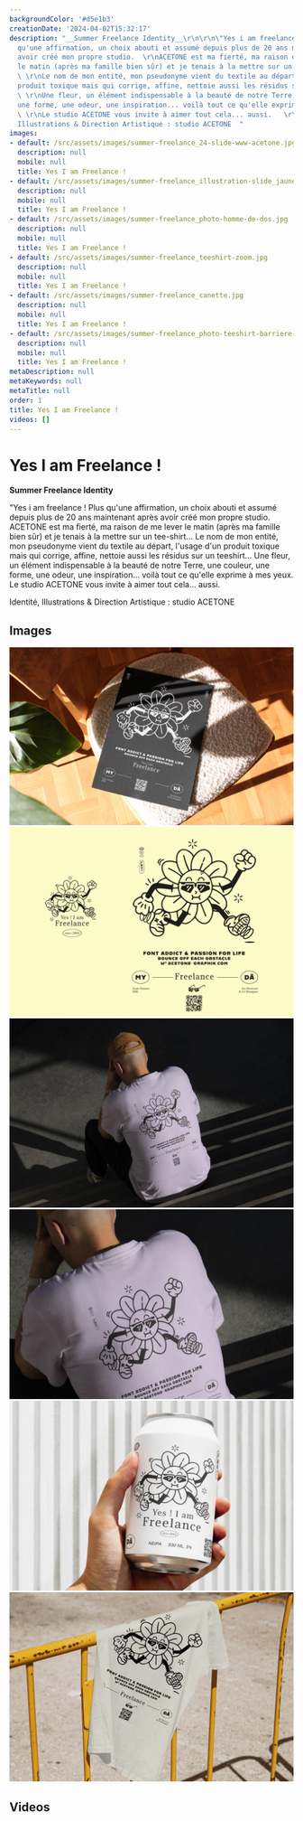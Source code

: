 ```yaml
---
backgroundColor: '#d5e1b3'
creationDate: '2024-04-02T15:32:17'
description: "__Summer Freelance Identity__\r\n\r\n\"Yes i am freelance !  \r\nPlus
  qu'une affirmation, un choix abouti et assumé depuis plus de 20 ans maintenant après
  avoir créé mon propre studio.  \r\nACETONE est ma fierté, ma raison de me lever
  le matin (après ma famille bien sûr) et je tenais à la mettre sur un tee-shirt...
  \ \r\nLe nom de mon entité, mon pseudonyme vient du textile au départ, l'usage d'un
  produit toxique mais qui corrige, affine, nettoie aussi les résidus sur un teeshirt...
  \ \r\nUne fleur, un élément indispensable à la beauté de notre Terre, une couleur,
  une forme, une odeur, une inspiration... voilà tout ce qu'elle exprime à mes yeux.
  \ \r\nLe studio ACETONE vous invite à aimer tout cela... aussi.   \r\n\r\nIdentité,
  Illustrations & Direction Artistique : studio ACETONE  "
images:
- default: /src/assets/images/summer-freelance_24-slide-www-acetone.jpg
  description: null
  mobile: null
  title: Yes I am Freelance !
- default: /src/assets/images/summer-freelance_illustration-slide_jaune.jpg
  description: null
  mobile: null
  title: Yes I am Freelance !
- default: /src/assets/images/summer-freelance_photo-homme-de-dos.jpg
  description: null
  mobile: null
  title: Yes I am Freelance !
- default: /src/assets/images/summer-freelance_teeshirt-zoom.jpg
  description: null
  mobile: null
  title: Yes I am Freelance !
- default: /src/assets/images/summer-freelance_canette.jpg
  description: null
  mobile: null
  title: Yes I am Freelance !
- default: /src/assets/images/summer-freelance_photo-teeshirt-barriere-rue.jpg
  description: null
  mobile: null
  title: Yes I am Freelance !
metaDescription: null
metaKeywords: null
metaTitle: null
order: 1
title: Yes I am Freelance !
videos: []
---
```


# Yes I am Freelance !

__Summer Freelance Identity__

"Yes i am freelance !
Plus qu'une affirmation, un choix abouti et assumé depuis plus de 20 ans maintenant après avoir créé mon propre studio.
ACETONE est ma fierté, ma raison de me lever le matin (après ma famille bien sûr) et je tenais à la mettre sur un tee-shirt...
Le nom de mon entité, mon pseudonyme vient du textile au départ, l'usage d'un produit toxique mais qui corrige, affine, nettoie aussi les résidus sur un teeshirt...
Une fleur, un élément indispensable à la beauté de notre Terre, une couleur, une forme, une odeur, une inspiration... voilà tout ce qu'elle exprime à mes yeux.
Le studio ACETONE vous invite à aimer tout cela... aussi.

Identité, Illustrations & Direction Artistique : studio ACETONE

## Images

![Yes I am Freelance !](/src/assets/images/summer-freelance_24-slide-www-acetone.jpg)
![Yes I am Freelance !](/src/assets/images/summer-freelance_illustration-slide_jaune.jpg)
![Yes I am Freelance !](/src/assets/images/summer-freelance_photo-homme-de-dos.jpg)
![Yes I am Freelance !](/src/assets/images/summer-freelance_teeshirt-zoom.jpg)
![Yes I am Freelance !](/src/assets/images/summer-freelance_canette.jpg)
![Yes I am Freelance !](/src/assets/images/summer-freelance_photo-teeshirt-barriere-rue.jpg)

## Videos

